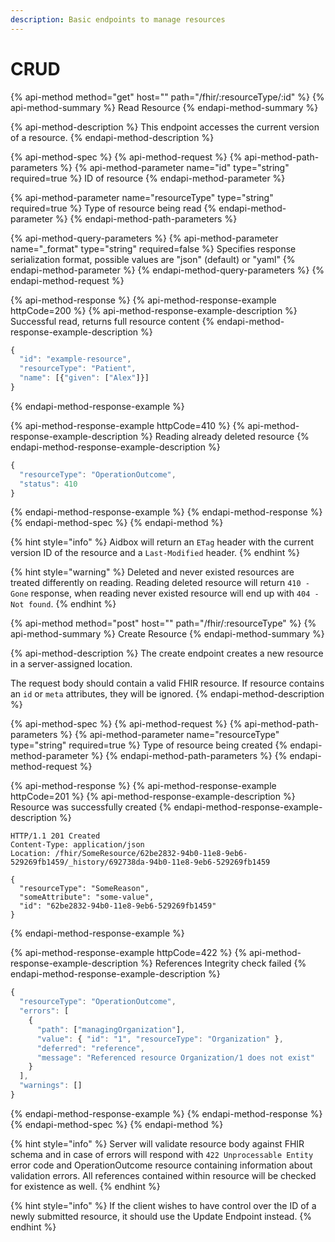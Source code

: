 ```yaml
---
description: Basic endpoints to manage resources
---
```


# CRUD

{% api-method method="get" host="<base-url>" path="/fhir/:resourceType/:id" %}
{% api-method-summary %}
Read Resource
{% endapi-method-summary %}

{% api-method-description %}
This endpoint accesses the current version of a resource.
{% endapi-method-description %}

{% api-method-spec %}
{% api-method-request %}
{% api-method-path-parameters %}
{% api-method-parameter name="id" type="string" required=true %}
ID of resource
{% endapi-method-parameter %}

{% api-method-parameter name="resourceType" type="string" required=true %}
Type of resource being read
{% endapi-method-parameter %}
{% endapi-method-path-parameters %}

{% api-method-query-parameters %}
{% api-method-parameter name="\_format" type="string" required=false %}
Specifies response serialization format, possible values are "json" \(default\) or "yaml"
{% endapi-method-parameter %}
{% endapi-method-query-parameters %}
{% endapi-method-request %}

{% api-method-response %}
{% api-method-response-example httpCode=200 %}
{% api-method-response-example-description %}
Successful read, returns full resource content
{% endapi-method-response-example-description %}

```javascript
{
  "id": "example-resource",
  "resourceType": "Patient",
  "name": [{"given": ["Alex"]}]
}
```
{% endapi-method-response-example %}

{% api-method-response-example httpCode=410 %}
{% api-method-response-example-description %}
Reading already deleted resource
{% endapi-method-response-example-description %}

```javascript
{
  "resourceType": "OperationOutcome",
  "status": 410
}
```
{% endapi-method-response-example %}
{% endapi-method-response %}
{% endapi-method-spec %}
{% endapi-method %}

{% hint style="info" %}
Aidbox will return an `ETag` header with the current version ID of the resource and a `Last-Modified` header.
{% endhint %}

{% hint style="warning" %}
Deleted and never existed resources are treated differently on reading. Reading deleted resource will return `410 - Gone` response, when reading never existed resource will end up with `404 - Not found`.
{% endhint %}

{% api-method method="post" host="<base-url>" path="/fhir/:resourceType" %}
{% api-method-summary %}
Create Resource
{% endapi-method-summary %}

{% api-method-description %}
The create endpoint creates a new resource in a server-assigned location.   
  
The request body should contain a valid FHIR resource. If resource contains an `id` or `meta` attributes, they will be ignored.
{% endapi-method-description %}

{% api-method-spec %}
{% api-method-request %}
{% api-method-path-parameters %}
{% api-method-parameter name="resourceType" type="string" required=true %}
Type of resource being created
{% endapi-method-parameter %}
{% endapi-method-path-parameters %}
{% endapi-method-request %}

{% api-method-response %}
{% api-method-response-example httpCode=201 %}
{% api-method-response-example-description %}
Resource was successfully created
{% endapi-method-response-example-description %}

```http
HTTP/1.1 201 Created
Content-Type: application/json
Location: /fhir/SomeResource/62be2832-94b0-11e8-9eb6-529269fb1459/_history/692738da-94b0-11e8-9eb6-529269fb1459

{
  "resourceType": "SomeReason",
  "someAttribute": "some-value",
  "id": "62be2832-94b0-11e8-9eb6-529269fb1459"
}
```
{% endapi-method-response-example %}

{% api-method-response-example httpCode=422 %}
{% api-method-response-example-description %}
References Integrity check failed
{% endapi-method-response-example-description %}

```javascript
{
  "resourceType": "OperationOutcome",
  "errors": [
    {
      "path": ["managingOrganization"],
      "value": { "id": "1", "resourceType": "Organization" },
      "deferred": "reference",
      "message": "Referenced resource Organization/1 does not exist"
    }
  ],
  "warnings": []
}
```
{% endapi-method-response-example %}
{% endapi-method-response %}
{% endapi-method-spec %}
{% endapi-method %}

{% hint style="info" %}
Server will validate resource body against FHIR schema and in case of errors will respond with `422 Unprocessable Entity` error code and OperationOutcome resource containing information about validation errors. All references contained within resource will be checked for existence as well.
{% endhint %}

{% hint style="info" %}
If the client wishes to have control over the ID of a newly submitted resource, it should use the Update Endpoint instead.
{% endhint %}

